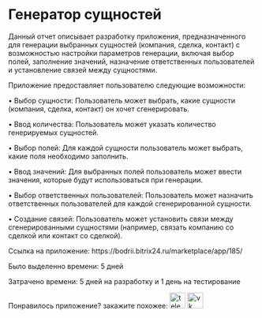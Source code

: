 # Генератор сущностей
<p>Данный отчет описывает разработку приложения, предназначенного для генерации выбранных сущностей (компания, сделка, контакт) с возможностью настройки параметров генерации, включая выбор полей, заполнение значений, назначение ответственных пользователей и установление связей между сущностями.</p>
<p>Приложение предоставляет пользователю следующие возможности:</p>
 <p>• Выбор сущности: Пользователь может выбрать, какие сущности (компания, сделка, контакт) он хочет сгенерировать.</p>
 <p>• Ввод количества: Пользователь может указать количество генерируемых сущностей.</p>
 <p>• Выбор полей: Для каждой сущности пользователь может выбрать, какие поля необходимо заполнить.</p>
 <p>• Ввод значений: Для выбранных полей пользователь может ввести значения, которые будут использоваться при генерации.</p>
 <p>• Выбор ответственных пользователей: Пользователь может назначить ответственных пользователей для каждой сгенерированной сущности.</p>
 <p>• Создание связей: Пользователь может установить связи между сгенерированными сущностями (например, связать компанию со сделкой или контакт со сделкой).</p>
<p>Ссылка на приложение: https://bodrii.bitrix24.ru/marketplace/app/185/</p>
<p>Было выделенно времени: 5 дней</p>
<p>Затрачено времени: 5 дней на разработку и 1 день на тестирование</p>
<p>Понравилось приложение? закажите похожее: <a target="_blank" href="https://t.me/timofey_bitrix24"><img alt="telegram"  width="32px" height="32px" title="telegram" src="https://github.com/user-attachments/assets/9092b79a-c4e0-45e0-af75-86ce4ad47b8b"></a> <a target="_blank" href="https://vk.com/timofey_bitrix24"><img  width="32px" height="32px" alt="vk" title="vk" src="https://github.com/user-attachments/assets/93ea1801-dd33-43ad-99c1-79c41c8ddfbd"></a></p>
